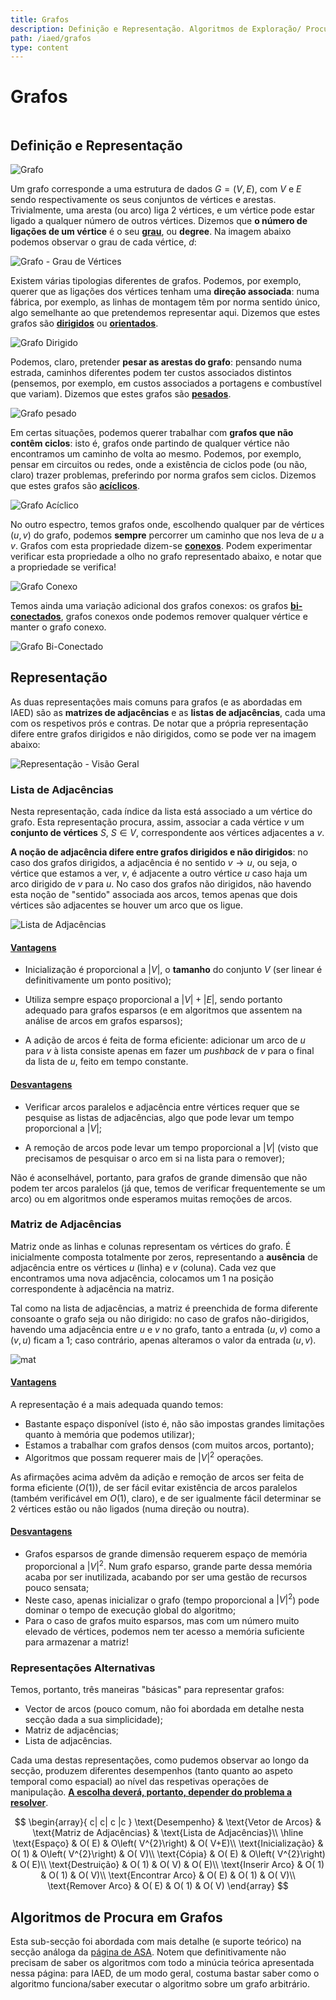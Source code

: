 ```yaml
---
title: Grafos
description: Definição e Representação. Algoritmos de Exploração/ Procura em Grafos. Ordenação Topológica
path: /iaed/grafos
type: content
---
```


# Grafos

```toc

```

## Definição e Representação

![Grafo](./assets/0018-grafo.png#dark=1)

Um grafo corresponde a uma estrutura de dados $G = (V, E)$, com $V$ e $E$ sendo respectivamente os seus conjuntos de vértices e arestas. Trivialmente, uma aresta (ou arco) liga 2 vértices, e um vértice pode estar ligado a qualquer número de outros vértices. Dizemos que **o número de ligações de um vértice** é o seu [**grau**](color:orange), ou **degree**. Na imagem abaixo podemos observar o grau de cada vértice, $d$:

![Grafo - Grau de Vértices](./assets/0018-grafov.png#dark=1)

Existem várias tipologias diferentes de grafos. Podemos, por exemplo, querer que as ligações dos vértices tenham uma **direção associada**: numa fábrica, por exemplo, as linhas de montagem têm por norma sentido único, algo semelhante ao que pretendemos representar aqui. Dizemos que estes grafos são [**dirigidos**](color:green) ou [**orientados**](color:green).

![Grafo Dirigido](./assets/0018-grafoo.png#dark=1)

Podemos, claro, pretender **pesar as arestas do grafo**: pensando numa estrada, caminhos diferentes podem ter custos associados distintos (pensemos, por exemplo, em custos associados a portagens e combustível que variam). Dizemos que estes grafos são [**pesados**](color:yellow).

![Grafo pesado](./assets/0018-grafop.png#dark=1)

Em certas situações, podemos querer trabalhar com **grafos que não contêm ciclos**: isto é, grafos onde partindo de qualquer vértice não encontramos um caminho de volta ao mesmo. Podemos, por exemplo, pensar em circuitos ou redes, onde a existência de ciclos pode (ou não, claro) trazer problemas, preferindo por norma grafos sem ciclos. Dizemos que estes grafos são [**acíclicos**](color:red).

![Grafo Acíclico](./assets/0018-grafoao.png#dark=1)

No outro espectro, temos grafos onde, escolhendo qualquer par de vértices $(u, v)$ do grafo, podemos **sempre** percorrer um caminho que nos leva de $u$ a $v$. Grafos com esta propriedade dizem-se [**conexos**](color:purple). Podem experimentar verificar esta propriedade a olho no grafo representado abaixo, e notar que a propriedade se verifica!

![Grafo Conexo](./assets/0018-grafoc.png#dark=1)

Temos ainda uma variação adicional dos grafos conexos: os grafos [**bi-conectados**](color:blue), grafos conexos onde podemos remover qualquer vértice e manter o grafo conexo.

![Grafo Bi-Conectado](./assets/0018-grafocg.png#dark=1)

## Representação

As duas representações mais comuns para grafos (e as abordadas em IAED) são as **matrizes de adjacências** e as **listas de adjacências**, cada uma com os respetivos prós e contras. De notar que a própria representação difere entre grafos dirigidos e não dirigidos, como se pode ver na imagem abaixo:

![Representação - Visão Geral](./assets/0018-rep.png#dark=1)

### Lista de Adjacências

Nesta representação, cada índice da lista está associado a um vértice do grafo. Esta representação procura, assim, associar a cada vértice $v$ um **conjunto de vértices** $S$, $S \in V$, correspondente aos vértices adjacentes a $v$.

**A noção de adjacência difere entre grafos dirigidos e não dirigidos**: no caso dos grafos dirigidos, a adjacência é no sentido $v \to u$, ou seja, o vértice que estamos a ver, $v$, é adjacente a outro vértice $u$ caso haja um arco dirigido de $v$ para $u$. No caso dos grafos não dirigidos, não havendo esta noção de "sentido" associada aos arcos, temos apenas que dois vértices são adjacentes se houver um arco que os ligue.

![Lista de Adjacências](./assets/0018-list.png#dark=1)

#### [**Vantagens**](color:green)

- Inicialização é proporcional a $|V|$, o **tamanho** do conjunto $V$ (ser linear é definitivamente um ponto positivo);

- Utiliza sempre espaço proporcional a $|V|+|E|$, sendo portanto adequado para grafos esparsos (e em algoritmos que assentem na análise de arcos em grafos esparsos);

- A adição de arcos é feita de forma eficiente: adicionar um arco de $u$ para $v$ à lista consiste apenas em fazer um _pushback_ de $v$ para o final da lista de $u$, feito em tempo constante.

#### [**Desvantagens**](color:red)

- Verificar arcos paralelos e adjacência entre vértices requer que se pesquise as listas de adjacências, algo que pode levar um tempo proporcional a $|V|$;

- A remoção de arcos pode levar um tempo proporcional a $|V|$ (visto que precisamos de pesquisar o arco em si na lista para o remover);

Não é aconselhável, portanto, para grafos de grande dimensão que não podem ter arcos paralelos (já que, temos de verificar frequentemente se um arco) ou em algoritmos onde esperamos muitas remoções de arcos.

### Matriz de Adjacências

Matriz onde as linhas e colunas representam os vértices do grafo. É inicialmente composta totalmente por zeros, representando a **ausência** de adjacência entre os vértices $u$ (linha) e $v$ (coluna). Cada vez que encontramos uma nova adjacência, colocamos um $1$ na posição correspondente à adjacência na matriz.

Tal como na lista de adjacências, a matriz é preenchida de forma diferente consoante o grafo seja ou não dirigido: no caso de grafos não-dirigidos, havendo uma adjacência entre $u$ e $v$ no grafo, tanto a entrada $(u, v)$ como a $(v, u)$ ficam a $1$; caso contrário, apenas alteramos o valor da entrada $(u, v)$.

![mat](./assets/0018-mat.png#dark=1)

#### [**Vantagens**](color:green)

A representação é a mais adequada quando temos:

- Bastante espaço disponível (isto é, não são impostas grandes limitações quanto à memória que podemos utilizar);
- Estamos a trabalhar com grafos densos (com muitos arcos, portanto);
- Algoritmos que possam requerer mais de $|V|^2$ operações.

As afirmações acima advêm da adição e remoção de arcos ser feita de forma eficiente ($O(1)$), de ser fácil evitar existência de arcos paralelos (também verificável em $O(1)$, claro), e de ser igualmente fácil determinar se 2 vértices estão ou não ligados (numa direção ou noutra).

#### [**Desvantagens**](color:red)

- Grafos esparsos de grande dimensão requerem espaço de memória proporcional a $|V|^2$. Num grafo esparso, grande parte dessa memória acaba por ser inutilizada, acabando por ser uma gestão de recursos pouco sensata;
- Neste caso, apenas inicializar o grafo (tempo proporcional a $|V|^2$) pode dominar o tempo de execução global do algoritmo;
- Para o caso de grafos muito esparsos, mas com um número muito elevado de vértices, podemos nem ter acesso a memória suficiente para armazenar a matriz!

### Representações Alternativas

Temos, portanto, três maneiras "básicas" para representar grafos:

- Vector de arcos (pouco comum, não foi abordada em detalhe nesta secção dada a sua simplicidade);
- Matriz de adjacências;
- Lista de adjacências.

Cada uma destas representações, como pudemos observar ao longo da secção, produzem diferentes desempenhos (tanto quanto ao aspeto temporal como espacial) ao nível das respetivas operações de manipulação. [**A escolha deverá, portanto, depender do problema a resolver**](color:orange).

$$
\begin{array}{ c| c| c |c }
\text{Desempenho} & \text{Vetor de Arcos} & \text{Matriz de Adjacências} & \text{Lista de Adjacências}\\
\hline
\text{Espaço} & O( E) & O\left( V^{2}\right) & O( V+E)\\
\text{Inicialização} & O( 1) & O\left( V^{2}\right) & O( V)\\
\text{Cópia} & O( E) & O\left( V^{2}\right) & O( E)\\
\text{Destruição} & O( 1) & O( V) & O( E)\\
\text{Inserir Arco} & O( 1) & O( 1) & O( V)\\
\text{Encontrar Arco} & O( E) & O( 1) & O( V)\\
\text{Remover Arco} & O( E) & O( 1) & O( V)
\end{array}
$$

## Algoritmos de Procura em Grafos

Esta sub-secção foi abordada com mais detalhe (e suporte teórico) na secção análoga da [página de ASA](/asa/algoritmos-elementares). Notem que definitivamente não precisam de saber os algoritmos com todo a minúcia teórica apresentada nessa página: para IAED, de um modo geral, costuma bastar saber como o algoritmo funciona/saber executar o algoritmo sobre um grafo arbitrário.
